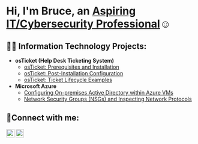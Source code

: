 <h1>Hi, I'm Bruce, an <a href="https://www.linkedin.com/in/bruce-chatman-30b9ab262/">Aspiring IT/Cybersecurity Professional</a>☺</h1>

<h2>👨‍💻 Information Technology Projects:</h2>

- <b>osTicket (Help Desk Ticketing System)</b>
  - [osTicket: Prerequisites and Installation](https://github.com/BRChatman/osticket-prereqs)
  - [osTicket: Post-Installation Configuration](https://github.com/BRChatman/post-install-config)
  - [osTicket: Ticket Lifecycle Examples](https://github.com/BRChatman/ticket-lifecycle)
- <b>Microsoft Azure</b>
  - [Configuring On-premises Active Directory within Azure VMs](https://github.com/BRChatman/configure-ad)
  - [Network Security Groups (NSGs) and Inspecting Network Protocols](https://github.com/BRChatman/azure-network-protocols)

<h2>🤳Connect with me:</h2>

[<img align="left" alt="Bruce | LinkedIn" width="22px" src="https://cdn.jsdelivr.net/npm/simple-icons@v3/icons/linkedin.svg" />][linkedin]
[<img align="left" alt="Bruce | Instagram" width="22px" src="https://cdn.jsdelivr.net/npm/simple-icons@v3/icons/instagram.svg" />][instagram]

[linkedin]: https://linkedin.com/in/bruce-chatman-30b9ab262/
[instagram]: https://www.instagram.com/adventdreamz/
